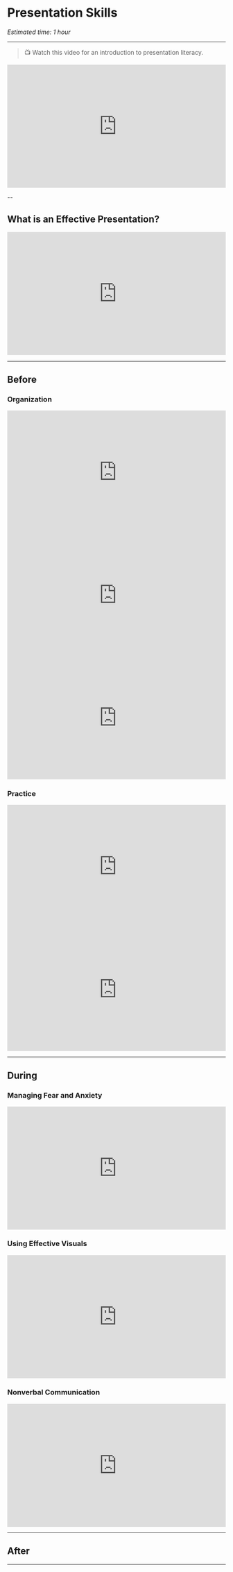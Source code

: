 # Presentation Skills
*Estimated time: 1 hour*

---

> 📺 Watch this video for an introduction to presentation literacy.

<div style="position: relative; padding-bottom: 56.25%; height: 0;"><iframe src="https://www.youtube.com/embed/kcoch-Mpgls" title="YouTube video player" frameborder="0" allow="accelerometer; autoplay; clipboard-write; encrypted-media; gyroscope; picture-in-picture" allowfullscreen style="position: absolute; top: 0; left: 0; width: 100%; height: 100%;"></iframe></div>

--

## What is an Effective Presentation?

<div style="position: relative; padding-bottom: 56.25%; height: 0;"><iframe src="https://www.youtube.com/embed/CqNGFdjChnc" title="YouTube video player" frameborder="0" allow="accelerometer; autoplay; clipboard-write; encrypted-media; gyroscope; picture-in-picture" allowfullscreen style="position: absolute; top: 0; left: 0; width: 100%; height: 100%;"></iframe></div>

---

## Before

### Organization

<div style="position: relative; padding-bottom: 56.25%; height: 0;"><iframe src="https://www.youtube.com/embed/EsReABs41rc" title="YouTube video player" frameborder="0" allow="accelerometer; autoplay; clipboard-write; encrypted-media; gyroscope; picture-in-picture" allowfullscreen style="position: absolute; top: 0; left: 0; width: 100%; height: 100%;"></iframe></div>

<div style="position: relative; padding-bottom: 56.25%; height: 0;"><iframe src="https://www.youtube.com/embed/Z4mKVwCQGOA"  title="YouTube video player" frameborder="0" allow="accelerometer; autoplay; clipboard-write; encrypted-media; gyroscope; picture-in-picture" allowfullscreen style="position: absolute; top: 0; left: 0; width: 100%; height: 100%;"></iframe></div>

<div style="position: relative; padding-bottom: 56.25%; height: 0;"><iframe src="https://www.youtube.com/embed/Oux9b93uyQw" title="YouTube video player" frameborder="0" allow="accelerometer; autoplay; clipboard-write; encrypted-media; gyroscope; picture-in-picture" allowfullscreen style="position: absolute; top: 0; left: 0; width: 100%; height: 100%;"></iframe></div>


### Practice 

<div style="position: relative; padding-bottom: 56.25%; height: 0;"><iframe src="https://www.youtube.com/embed/vX45D3r250g" title="YouTube video player" frameborder="0" allow="accelerometer; autoplay; clipboard-write; encrypted-media; gyroscope; picture-in-picture" allowfullscreen style="position: absolute; top: 0; left: 0; width: 100%; height: 100%;"></iframe></div>

<div style="position: relative; padding-bottom: 56.25%; height: 0;"><iframe src="https://www.youtube.com/embed/R5SYFiPvXzc"  title="YouTube video player" frameborder="0" allow="accelerometer; autoplay; clipboard-write; encrypted-media; gyroscope; picture-in-picture" allowfullscreen style="position: absolute; top: 0; left: 0; width: 100%; height: 100%;"></iframe></div>

---

## During

### Managing Fear and Anxiety

<div style="position: relative; padding-bottom: 56.25%; height: 0;"><iframe src="https://www.youtube.com/embed/gWP0_E1_Yfg"  title="YouTube video player" frameborder="0" allow="accelerometer; autoplay; clipboard-write; encrypted-media; gyroscope; picture-in-picture" allowfullscreen style="position: absolute; top: 0; left: 0; width: 100%; height: 100%;"></iframe></div>


### Using Effective Visuals

<div style="position: relative; padding-bottom: 56.25%; height: 0;"><iframe src="https://www.youtube.com/embed/_-70XRr6Tno" title="YouTube video player" frameborder="0" allow="accelerometer; autoplay; clipboard-write; encrypted-media; gyroscope; picture-in-picture" allowfullscreen style="position: absolute; top: 0; left: 0; width: 100%; height: 100%;"></iframe></div>


### Nonverbal Communication

<div style="position: relative; padding-bottom: 56.25%; height: 0;"><iframe src="https://www.youtube.com/embed/3I8SRr_U2CQ" title="YouTube video player" frameborder="0" allow="accelerometer; autoplay; clipboard-write; encrypted-media; gyroscope; picture-in-picture" allowfullscreen style="position: absolute; top: 0; left: 0; width: 100%; height: 100%;"></iframe></div>


---

## After


---
